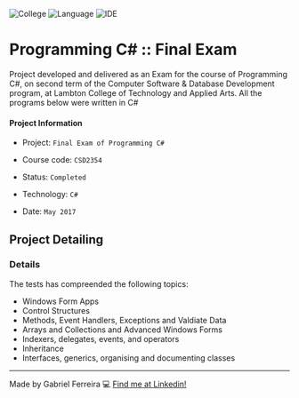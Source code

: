 ![College](https://img.shields.io/badge/Lambton%20College)
![Language](https://img.shields.io/badge/Language-C%23-blueviolet)
![IDE](https://img.shields.io/badge/IDE-Visual_Studio-blueviolet)


# Programming C# :: Final Exam
Project developed and delivered as an Exam for the course of Programming C#, on second term of the Computer Software & Database Development program, at Lambton College of Technology and Applied Arts. All the programs below were written in C#

#### Project Information
- Project: ``Final Exam of Programming C#``
&nbsp;

- Course code: ``CSD2354``
&nbsp;

- Status: ``Completed``
&nbsp;

- Technology: ``C#``
&nbsp;

- Date: ``May 2017``
&nbsp;

## Project Detailing
### Details
The tests has compreended the following topics:
- Windows Form Apps
- Control Structures
- Methods, Event Handlers, Exceptions and Valdiate Data
- Arrays and Collections and Advanced Windows Forms
- Indexers, delegates, events, and operators
- Inheritance
- Interfaces, generics, organising and documenting classes

--- 
Made by Gabriel Ferreira :computer: [Find me at Linkedin!](https://www.linkedin.com/in/gabriel-f-sousa/)
